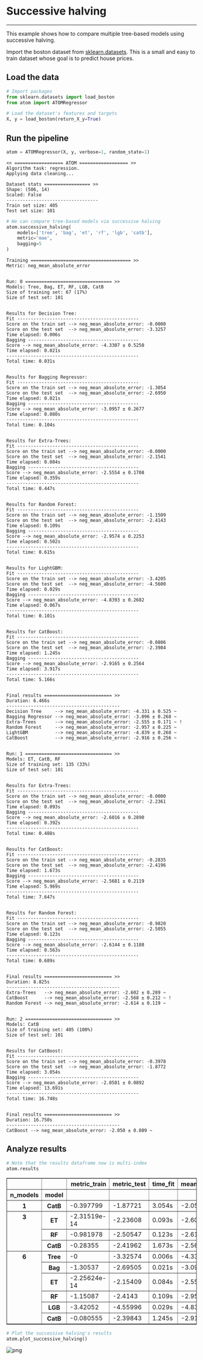 # Successive halving
---------------------------------

This example shows how to compare multiple tree-based models using successive halving.

Import the boston dataset from [sklearn.datasets](https://scikit-learn.org/stable/datasets/index.html#boston-dataset).
 This is a small and easy to train dataset whose goal is to predict house prices.

## Load the data


```python
# Import packages
from sklearn.datasets import load_boston
from atom import ATOMRegressor
```


```python
# Load the dataset's features and targets
X, y = load_boston(return_X_y=True)
```

## Run the pipeline


```python
atom = ATOMRegressor(X, y, verbose=1, random_state=1)
```

    << ================== ATOM ================== >>
    Algorithm task: regression.
    Applying data cleaning...
    
    Dataset stats ================= >>
    Shape: (506, 14)
    Scaled: False
    ----------------------------------
    Train set size: 405
    Test set size: 101
    
    


```python
# We can compare tree-based models via successive halving
atom.successive_halving(
    models=['tree', 'bag', 'et', 'rf', 'lgb', 'catb'],
    metric='mae',
    bagging=5
)
```

    
    Training ===================================== >>
    Metric: neg_mean_absolute_error
    
    
    Run: 0 ================================ >>
    Models: Tree, Bag, ET, RF, LGB, CatB
    Size of training set: 67 (17%)
    Size of test set: 101
    
    
    Results for Decision Tree:         
    Fit ---------------------------------------------
    Score on the train set --> neg_mean_absolute_error: -0.0000
    Score on the test set  --> neg_mean_absolute_error: -3.3257
    Time elapsed: 0.006s
    Bagging -----------------------------------------
    Score --> neg_mean_absolute_error: -4.3307 ± 0.5250
    Time elapsed: 0.021s
    -------------------------------------------------
    Total time: 0.031s
    
    
    Results for Bagging Regressor:         
    Fit ---------------------------------------------
    Score on the train set --> neg_mean_absolute_error: -1.3054
    Score on the test set  --> neg_mean_absolute_error: -2.6950
    Time elapsed: 0.021s
    Bagging -----------------------------------------
    Score --> neg_mean_absolute_error: -3.0957 ± 0.2677
    Time elapsed: 0.080s
    -------------------------------------------------
    Total time: 0.104s
    
    
    Results for Extra-Trees:         
    Fit ---------------------------------------------
    Score on the train set --> neg_mean_absolute_error: -0.0000
    Score on the test set  --> neg_mean_absolute_error: -2.1541
    Time elapsed: 0.084s
    Bagging -----------------------------------------
    Score --> neg_mean_absolute_error: -2.5554 ± 0.1708
    Time elapsed: 0.359s
    -------------------------------------------------
    Total time: 0.447s
    
    
    Results for Random Forest:         
    Fit ---------------------------------------------
    Score on the train set --> neg_mean_absolute_error: -1.1509
    Score on the test set  --> neg_mean_absolute_error: -2.4143
    Time elapsed: 0.109s
    Bagging -----------------------------------------
    Score --> neg_mean_absolute_error: -2.9574 ± 0.2253
    Time elapsed: 0.502s
    -------------------------------------------------
    Total time: 0.615s
    
    
    Results for LightGBM:         
    Fit ---------------------------------------------
    Score on the train set --> neg_mean_absolute_error: -3.4205
    Score on the test set  --> neg_mean_absolute_error: -4.5600
    Time elapsed: 0.029s
    Bagging -----------------------------------------
    Score --> neg_mean_absolute_error: -4.8393 ± 0.2682
    Time elapsed: 0.067s
    -------------------------------------------------
    Total time: 0.101s
    
    
    Results for CatBoost:         
    Fit ---------------------------------------------
    Score on the train set --> neg_mean_absolute_error: -0.0806
    Score on the test set  --> neg_mean_absolute_error: -2.3984
    Time elapsed: 1.245s
    Bagging -----------------------------------------
    Score --> neg_mean_absolute_error: -2.9165 ± 0.2564
    Time elapsed: 3.917s
    -------------------------------------------------
    Total time: 5.166s
    
    
    Final results ========================= >>
    Duration: 6.466s
    ------------------------------------------
    Decision Tree     --> neg_mean_absolute_error: -4.331 ± 0.525 ~
    Bagging Regressor --> neg_mean_absolute_error: -3.096 ± 0.268 ~
    Extra-Trees       --> neg_mean_absolute_error: -2.555 ± 0.171 ~ !
    Random Forest     --> neg_mean_absolute_error: -2.957 ± 0.225 ~
    LightGBM          --> neg_mean_absolute_error: -4.839 ± 0.268 ~
    CatBoost          --> neg_mean_absolute_error: -2.916 ± 0.256 ~
    
    
    Run: 1 ================================ >>
    Models: ET, CatB, RF
    Size of training set: 135 (33%)
    Size of test set: 101
    
    
    Results for Extra-Trees:         
    Fit ---------------------------------------------
    Score on the train set --> neg_mean_absolute_error: -0.0000
    Score on the test set  --> neg_mean_absolute_error: -2.2361
    Time elapsed: 0.093s
    Bagging -----------------------------------------
    Score --> neg_mean_absolute_error: -2.6016 ± 0.2890
    Time elapsed: 0.392s
    -------------------------------------------------
    Total time: 0.488s
    
    
    Results for CatBoost:         
    Fit ---------------------------------------------
    Score on the train set --> neg_mean_absolute_error: -0.2835
    Score on the test set  --> neg_mean_absolute_error: -2.4196
    Time elapsed: 1.673s
    Bagging -----------------------------------------
    Score --> neg_mean_absolute_error: -2.5681 ± 0.2119
    Time elapsed: 5.969s
    -------------------------------------------------
    Total time: 7.647s
    
    
    Results for Random Forest:         
    Fit ---------------------------------------------
    Score on the train set --> neg_mean_absolute_error: -0.9820
    Score on the test set  --> neg_mean_absolute_error: -2.5055
    Time elapsed: 0.123s
    Bagging -----------------------------------------
    Score --> neg_mean_absolute_error: -2.6144 ± 0.1188
    Time elapsed: 0.563s
    -------------------------------------------------
    Total time: 0.689s
    
    
    Final results ========================= >>
    Duration: 8.825s
    ------------------------------------------
    Extra-Trees   --> neg_mean_absolute_error: -2.602 ± 0.289 ~
    CatBoost      --> neg_mean_absolute_error: -2.568 ± 0.212 ~ !
    Random Forest --> neg_mean_absolute_error: -2.614 ± 0.119 ~
    
    
    Run: 2 ================================ >>
    Models: CatB
    Size of training set: 405 (100%)
    Size of test set: 101
    
    
    Results for CatBoost:         
    Fit ---------------------------------------------
    Score on the train set --> neg_mean_absolute_error: -0.3978
    Score on the test set  --> neg_mean_absolute_error: -1.8772
    Time elapsed: 3.054s
    Bagging -----------------------------------------
    Score --> neg_mean_absolute_error: -2.0501 ± 0.0892
    Time elapsed: 13.691s
    -------------------------------------------------
    Total time: 16.748s
    
    
    Final results ========================= >>
    Duration: 16.750s
    ------------------------------------------
    CatBoost --> neg_mean_absolute_error: -2.050 ± 0.089 ~
    

## Analyze results


```python
# Note that the results dataframe now is multi-index
atom.results
```




<div>
<style scoped>
    .dataframe tbody tr th:only-of-type {
        vertical-align: middle;
    }

    .dataframe tbody tr th {
        vertical-align: top;
    }

    .dataframe thead th {
        text-align: right;
    }
</style>
<table border="1" class="dataframe">
  <thead>
    <tr style="text-align: right;">
      <th></th>
      <th></th>
      <th>metric_train</th>
      <th>metric_test</th>
      <th>time_fit</th>
      <th>mean_bagging</th>
      <th>std_bagging</th>
      <th>time_bagging</th>
      <th>time</th>
    </tr>
    <tr>
      <th>n_models</th>
      <th>model</th>
      <th></th>
      <th></th>
      <th></th>
      <th></th>
      <th></th>
      <th></th>
      <th></th>
    </tr>
  </thead>
  <tbody>
    <tr>
      <th>1</th>
      <th>CatB</th>
      <td>-0.397799</td>
      <td>-1.87721</td>
      <td>3.054s</td>
      <td>-2.05012</td>
      <td>0.0891846</td>
      <td>13.691s</td>
      <td>16.748s</td>
    </tr>
    <tr>
      <th rowspan="3" valign="top">3</th>
      <th>ET</th>
      <td>-2.31519e-14</td>
      <td>-2.23608</td>
      <td>0.093s</td>
      <td>-2.60165</td>
      <td>0.289034</td>
      <td>0.392s</td>
      <td>0.488s</td>
    </tr>
    <tr>
      <th>RF</th>
      <td>-0.981978</td>
      <td>-2.50547</td>
      <td>0.123s</td>
      <td>-2.61442</td>
      <td>0.118758</td>
      <td>0.563s</td>
      <td>0.689s</td>
    </tr>
    <tr>
      <th>CatB</th>
      <td>-0.28355</td>
      <td>-2.41962</td>
      <td>1.673s</td>
      <td>-2.56808</td>
      <td>0.211868</td>
      <td>5.969s</td>
      <td>7.647s</td>
    </tr>
    <tr>
      <th rowspan="6" valign="top">6</th>
      <th>Tree</th>
      <td>-0</td>
      <td>-3.32574</td>
      <td>0.006s</td>
      <td>-4.33069</td>
      <td>0.525026</td>
      <td>0.021s</td>
      <td>0.031s</td>
    </tr>
    <tr>
      <th>Bag</th>
      <td>-1.30537</td>
      <td>-2.69505</td>
      <td>0.021s</td>
      <td>-3.09566</td>
      <td>0.267668</td>
      <td>0.080s</td>
      <td>0.104s</td>
    </tr>
    <tr>
      <th>ET</th>
      <td>-2.25624e-14</td>
      <td>-2.15409</td>
      <td>0.084s</td>
      <td>-2.55543</td>
      <td>0.170823</td>
      <td>0.359s</td>
      <td>0.447s</td>
    </tr>
    <tr>
      <th>RF</th>
      <td>-1.15087</td>
      <td>-2.4143</td>
      <td>0.109s</td>
      <td>-2.9574</td>
      <td>0.225311</td>
      <td>0.502s</td>
      <td>0.615s</td>
    </tr>
    <tr>
      <th>LGB</th>
      <td>-3.42052</td>
      <td>-4.55996</td>
      <td>0.029s</td>
      <td>-4.83931</td>
      <td>0.268167</td>
      <td>0.067s</td>
      <td>0.101s</td>
    </tr>
    <tr>
      <th>CatB</th>
      <td>-0.080555</td>
      <td>-2.39843</td>
      <td>1.245s</td>
      <td>-2.91647</td>
      <td>0.256428</td>
      <td>3.917s</td>
      <td>5.166s</td>
    </tr>
  </tbody>
</table>
</div>




```python
# Plot the successive halving's results
atom.plot_successive_halving()
```


![png](output_9_0.png)

